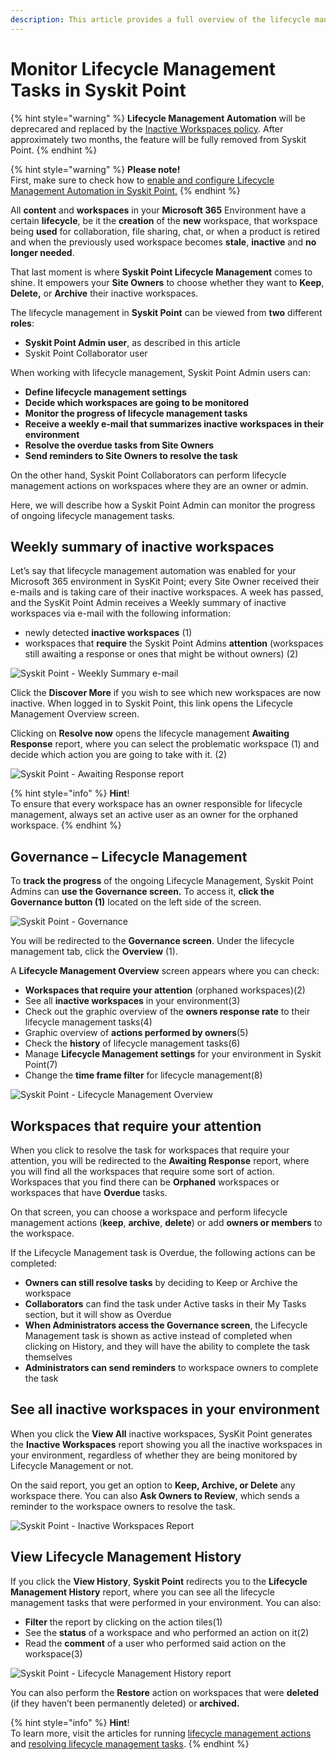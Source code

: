 ```yaml
---
description: This article provides a full overview of the lifecycle management automation process for Syskit Point Admins.
---
```


# Monitor Lifecycle Management Tasks in Syskit Point

{% hint style="warning" %}
**Lifecycle Management Automation** will be deprecared and replaced by the [Inactive Workspaces policy](../automated-workflows/inactive-workspaces-admin.md). After approximately two months, the feature will be fully removed from Syskit Point.
{% endhint %}

{% hint style="warning" %}
**Please note!**  
First, make sure to check how to [enable and configure Lifecycle Management Automation in Syskit Point.](enable-lifecycle-management.md)
{% endhint %}

All **content** and **workspaces** in your **Microsoft 365** Environment have a certain **lifecycle**, be it the **creation** of the **new** workspace, that workspace being **used** for collaboration, file sharing, chat, or when a product is retired and when the previously used workspace becomes **stale**, **inactive** and **no longer needed**.

That last moment is where **Syskit Point Lifecycle Management** comes to shine. It empowers your **Site Owners** to choose whether they want to **Keep**, **Delete,** or **Archive** their inactive workspaces.

The lifecycle management in **Syskit Point** can be viewed from **two** different **roles**:

* **Syskit Point Admin user**, as described in this article
* Syskit Point Collaborator user

When working with lifecycle management, Syskit Point Admin users can:

* **Define lifecycle management settings**
* **Decide which workspaces are going to be monitored**
* **Monitor the progress of lifecycle management tasks**
* **Receive a weekly e-mail that summarizes inactive workspaces in their environment**
* **Resolve the overdue tasks from Site Owners**
* **Send reminders to Site Owners to resolve the task**

On the other hand, Syskit Point Collaborators can perform lifecycle management actions on workspaces where they are an owner or admin.

Here, we will describe how a Syskit Point Admin can monitor the progress of ongoing lifecycle management tasks.

## Weekly summary of inactive workspaces

Let’s say that lifecycle management automation was enabled for your Microsoft 365 environment in SysKit Point; every Site Owner received their e-mails and is taking care of their inactive workspaces. A week has passed, and the SysKit Point Admin receives a Weekly summary of inactive workspaces via e-mail with the following information:

* newly detected **inactive workspaces** \(1\)
* workspaces that **require** the Syskit Point Admins **attention** \(workspaces still awaiting a response or ones that might be without owners\) \(2\)

![Syskit Point - Weekly Summary e-mail](../../.gitbook/assets/monitor-lifecycle-management-tasks-weekly-summary-email.png)

Click the **Discover More** if you wish to see which new workspaces are now inactive. When logged in to Syskit Point, this link opens the Lifecycle Management Overview screen.

Clicking on **Resolve now** opens the lifecycle management **Awaiting Response** report, where you can select the problematic workspace \(1\) and decide which action you are going to take with it. \(2\)

![Syskit Point - Awaiting Response report](../../.gitbook/assets/monitor-lifecycle-management-awiting-response.png)

{% hint style="info" %}
**Hint**!  
To ensure that every workspace has an owner responsible for lifecycle management, always set an active user as an owner for the orphaned workspace.
{% endhint %}

## Governance – Lifecycle Management

To **track the progress** of the ongoing Lifecycle Management, Syskit Point Admins can **use the Governance screen.** To access it, **click the Governance button (1)** located on the left side of the screen.

![Syskit Point - Governance](../../.gitbook/assets/monitor-lifecycle-management-govern.png)

You will be redirected to the **Governance screen**. Under the lifecycle management tab, click the **Overview** \(1\). 

A **Lifecycle Management Overview** screen appears where you can check:

* **Workspaces that require your attention** \(orphaned workspaces\)\(2\)
* See all **inactive workspaces** in your environment\(3\)
* Check out the graphic overview of the **owners response rate** to their lifecycle management tasks\(4\)
* Graphic overview of **actions performed by owners**\(5\)
* Check the **history** of lifecycle management tasks\(6\)
* Manage **Lifecycle Management settings** for your environment in Syskit Point\(7\)
* Change the **time frame filter** for lifecycle management\(8\)

![Syskit Point - Lifecycle Management Overview](../../.gitbook/assets/monitor-lifecycle-management-lifecycle-overview.png)

## Workspaces that require your attention

When you click to resolve the task for workspaces that require your attention, you will be redirected to the **Awaiting Response** report, where you will find all the workspaces that require some sort of action. Workspaces that you find there can be **Orphaned** workspaces or workspaces that have **Overdue** tasks.

On that screen, you can choose a workspace and perform lifecycle management actions \(**keep**, **archive**, **delete**\) or add **owners or members** to the workspace.

If the Lifecycle Management task is Overdue, the following actions can be completed: 
  * **Owners can still resolve tasks** by deciding to Keep or Archive the workspace
  * **Collaborators** can find the task under Active tasks in their My Tasks section, but it will show as Overdue
  * **When Administrators access the Governance screen**, the Lifecycle Management task is shown as active instead of completed when clicking on History, and they will have the ability to complete the task themselves
  * **Administrators can send reminders** to workspace owners to complete the task


## See all inactive workspaces in your environment

When you click the **View All** inactive workspaces, SysKit Point generates the **Inactive Workspaces** report showing you all the inactive workspaces in your environment, regardless of whether they are being monitored by Lifecycle Management or not. 

On the said report, you get an option to **Keep, Archive, or Delete** any workspace there. You can also **Ask Owners to Review**, which sends a reminder to the workspace owners to resolve the task. 

![Syskit Point - Inactive Workspaces Report](../../.gitbook/assets/monitor-lifecycle-management-inactive-report.png)

## View Lifecycle Management History

If you click the **View History**, **Syskit Point** redirects you to the **Lifecycle Management History** report, where you can see all the lifecycle management tasks that were performed in your environment. 
You can also:

* **Filter** the report by clicking on the action tiles\(1\)
* See the **status** of a workspace and who performed an action on it\(2\)
* Read the **comment** of a user who performed said action on the workspace\(3\)

![Syskit Point - Lifecycle Management History report](../../.gitbook/assets/monitor-lifecycle-management-lifecycle-history.png)

You can also perform the **Restore** action on workspaces that were **deleted** \(if they haven’t been permanently deleted\) or **archived.**

{% hint style="info" %}
**Hint**!  
To learn more, visit the articles for running [lifecycle management actions](lifecycle-management-actions.md) and [resolving lifecycle management tasks](../../point-collaborators/resolve-governance-tasks/lifecycle-management.md).
{% endhint %}
